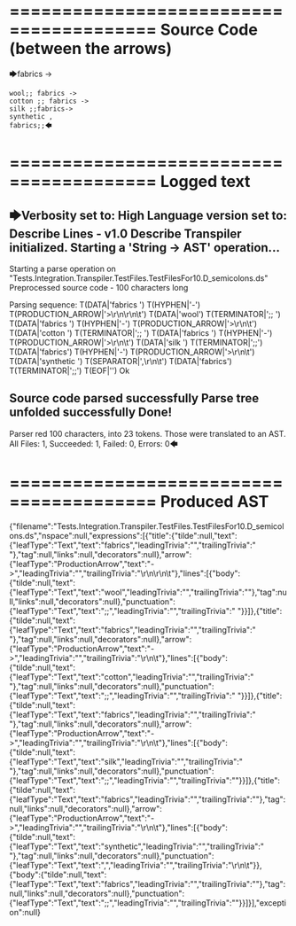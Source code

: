 ========================================
Source Code (between the arrows)
========================================

🡆fabrics ->

	wool;; fabrics ->
	cotton ;; fabrics ->
	silk ;;fabrics->
	synthetic ,
	fabrics;;🡄

========================================
Logged text
========================================

🡆Verbosity set to: High
Language version set to: Describe Lines - v1.0
Describe Transpiler initialized.
Starting a 'String -> AST' operation...
------------------------
Starting a parse operation on "Tests.Integration.Transpiler.TestFiles.TestFilesFor10.D_semicolons.ds"
Preprocessed source code - 100 characters long

Parsing sequence: T(DATA|'fabrics ') T(HYPHEN|'-') T(PRODUCTION_ARROW|'>\r\n\r\n\t') T(DATA|'wool') T(TERMINATOR|';; ') T(DATA|'fabrics ') T(HYPHEN|'-') T(PRODUCTION_ARROW|'>\r\n\t') T(DATA|'cotton ') T(TERMINATOR|';; ') T(DATA|'fabrics ') T(HYPHEN|'-') T(PRODUCTION_ARROW|'>\r\n\t') T(DATA|'silk ') T(TERMINATOR|';;') T(DATA|'fabrics') T(HYPHEN|'-') T(PRODUCTION_ARROW|'>\r\n\t') T(DATA|'synthetic ') T(SEPARATOR|',\r\n\t') T(DATA|'fabrics') T(TERMINATOR|';;') T(EOF|'<EOF>') Ok

Source code parsed successfully
Parse tree unfolded successfully
Done!
------------------------
Parser red 100 characters, into 23 tokens.
Those were translated to an AST.
All Files: 1, Succeeded: 1, Failed: 0, Errors: 0🡄

========================================
Produced AST
========================================

{"filename":"Tests.Integration.Transpiler.TestFiles.TestFilesFor10.D_semicolons.ds","nspace":null,"expressions":[{"title":{"tilde":null,"text":{"leafType":"Text","text":"fabrics","leadingTrivia":"","trailingTrivia":" "},"tag":null,"links":null,"decorators":null},"arrow":{"leafType":"ProductionArrow","text":"->","leadingTrivia":"","trailingTrivia":"\r\n\r\n\t"},"lines":[{"body":{"tilde":null,"text":{"leafType":"Text","text":"wool","leadingTrivia":"","trailingTrivia":""},"tag":null,"links":null,"decorators":null},"punctuation":{"leafType":"Text","text":";;","leadingTrivia":"","trailingTrivia":" "}}]},{"title":{"tilde":null,"text":{"leafType":"Text","text":"fabrics","leadingTrivia":"","trailingTrivia":" "},"tag":null,"links":null,"decorators":null},"arrow":{"leafType":"ProductionArrow","text":"->","leadingTrivia":"","trailingTrivia":"\r\n\t"},"lines":[{"body":{"tilde":null,"text":{"leafType":"Text","text":"cotton","leadingTrivia":"","trailingTrivia":" "},"tag":null,"links":null,"decorators":null},"punctuation":{"leafType":"Text","text":";;","leadingTrivia":"","trailingTrivia":" "}}]},{"title":{"tilde":null,"text":{"leafType":"Text","text":"fabrics","leadingTrivia":"","trailingTrivia":" "},"tag":null,"links":null,"decorators":null},"arrow":{"leafType":"ProductionArrow","text":"->","leadingTrivia":"","trailingTrivia":"\r\n\t"},"lines":[{"body":{"tilde":null,"text":{"leafType":"Text","text":"silk","leadingTrivia":"","trailingTrivia":" "},"tag":null,"links":null,"decorators":null},"punctuation":{"leafType":"Text","text":";;","leadingTrivia":"","trailingTrivia":""}}]},{"title":{"tilde":null,"text":{"leafType":"Text","text":"fabrics","leadingTrivia":"","trailingTrivia":""},"tag":null,"links":null,"decorators":null},"arrow":{"leafType":"ProductionArrow","text":"->","leadingTrivia":"","trailingTrivia":"\r\n\t"},"lines":[{"body":{"tilde":null,"text":{"leafType":"Text","text":"synthetic","leadingTrivia":"","trailingTrivia":" "},"tag":null,"links":null,"decorators":null},"punctuation":{"leafType":"Text","text":",","leadingTrivia":"","trailingTrivia":"\r\n\t"}},{"body":{"tilde":null,"text":{"leafType":"Text","text":"fabrics","leadingTrivia":"","trailingTrivia":""},"tag":null,"links":null,"decorators":null},"punctuation":{"leafType":"Text","text":";;","leadingTrivia":"","trailingTrivia":""}}]}],"exception":null}